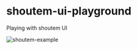 # shoutem-ui-playground
Playing with shoutem UI

![shoutem-example](https://cloud.githubusercontent.com/assets/133832/19013989/8fd04d38-87e1-11e6-8a28-b1bfebb4a22a.gif)
